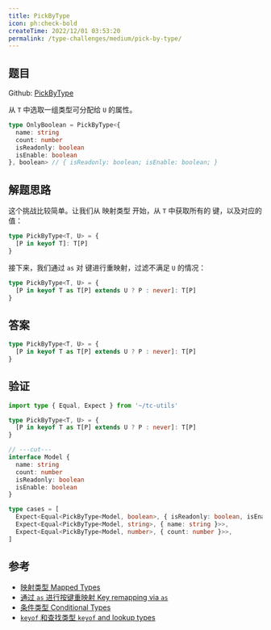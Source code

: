 ```yaml
---
title: PickByType
icon: ph:check-bold
createTime: 2022/12/01 03:53:20
permalink: /type-challenges/medium/pick-by-type/
---
```


## 题目

Github: [PickByType](https://github.com/type-challenges/type-challenges/blob/main/questions/02595-medium-pickbytype/)

从 `T` 中选取一组类型可分配给 `U` 的属性。

```ts
type OnlyBoolean = PickByType<{
  name: string
  count: number
  isReadonly: boolean
  isEnable: boolean
}, boolean> // { isReadonly: boolean; isEnable: boolean; }
```

## 解题思路

这个挑战比较简单。让我们从 映射类型 开始，从 `T` 中获取所有的 键，以及对应的 值：

```ts
type PickByType<T, U> = {
  [P in keyof T]: T[P]
}
```

接下来，我们通过 `as` 对 键进行重映射，过滤不满足 `U` 的情况：

```ts
type PickByType<T, U> = {
  [P in keyof T as T[P] extends U ? P : never]: T[P]
}
```

## 答案

```ts
type PickByType<T, U> = {
  [P in keyof T as T[P] extends U ? P : never]: T[P]
}
```

## 验证

```ts twoslash
import type { Equal, Expect } from '~/tc-utils'

type PickByType<T, U> = {
  [P in keyof T as T[P] extends U ? P : never]: T[P]
}

// ---cut---
interface Model {
  name: string
  count: number
  isReadonly: boolean
  isEnable: boolean
}

type cases = [
  Expect<Equal<PickByType<Model, boolean>, { isReadonly: boolean, isEnable: boolean }>>,
  Expect<Equal<PickByType<Model, string>, { name: string }>>,
  Expect<Equal<PickByType<Model, number>, { count: number }>>,
]
```

## 参考

- [映射类型 Mapped Types](https://www.typescriptlang.org/docs/handbook/2/mapped-types.html)
- [通过 `as` 进行按键重映射 Key remapping via `as`](https://www.typescriptlang.org/docs/handbook/2/mapped-types.html#key-remapping-via-as)
- [条件类型 Conditional Types](https://www.typescriptlang.org/docs/handbook/2/conditional-types.html)
- [`keyof` 和查找类型 `keyof` and lookup types](https://www.typescriptlang.org/docs/handbook/release-notes/typescript-2-1.html#keyof-and-lookup-types)

